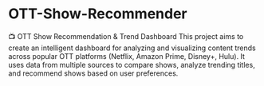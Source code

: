 # OTT-Show-Recommender
📺 OTT Show Recommendation &amp; Trend Dashboard This project aims to create an intelligent dashboard for analyzing and visualizing content trends across popular OTT platforms (Netflix, Amazon Prime, Disney+, Hulu). It uses data from multiple sources to compare shows, analyze trending titles, and recommend shows based on user preferences.
